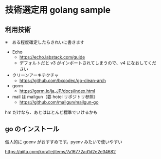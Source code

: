 # 技術選定用 golang sample

## 利用技術

※　ある程度確定したらきれいに書きます

- Echo
  - https://echo.labstack.com/guide
  - デフォルトだと v3 がインポートされてしまうので、v4 になおしてください
- クリーンアーキテクチャ
  - https://github.com/bxcodec/go-clean-arch
- gorm
  - https://gorm.io/ja_JP/docs/index.html
- mail は mailgun（要 hotel リポジトリ参照）
  - https://github.com/mailgun/mailgun-go

hm だけなら、あとはほとんど標準でいけるかも

## go のインストール

個人的に goenv がおすすめです。pyenv みたいで使いやすい

https://qiita.com/koralle/items/7a16772ad1d2e2e34682
